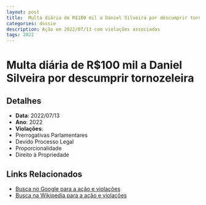 ```yaml
---
layout: post
title:  Multa diária de R$100 mil a Daniel Silveira por descumprir tornozeleira
categories: dossie
description: Ação em 2022/07/13 com violações associadas
tags: 2022
---
```


# Multa diária de R$100 mil a Daniel Silveira por descumprir tornozeleira

## Detalhes
- **Data**: 2022/07/13
- **Ano**: 2022
- **Violações**:
- Prerrogativas Parlamentares
- Devido Processo Legal
- Proporcionalidade
- Direito à Propriedade

## Links Relacionados
- [Busca no Google para a ação e violações](https://www.google.com/search?q=%22Alexandre%20de%20Moraes%22%20Multa%20di%C3%A1ria%20de%20R%24100%20mil%20a%20Daniel%20Silveira%20por%20descumprir%20tornozeleira%20Prerrogativas%20Parlamentares%20Devido%20Processo%20Legal%20Proporcionalidade%20Direito%20%C3%A0%20Propriedade%202022)
- [Busca na Wikipedia para a ação e violações](https://en.wikipedia.org/w/index.php?search=%22Alexandre%20de%20Moraes%22%20Multa%20di%C3%A1ria%20de%20R%24100%20mil%20a%20Daniel%20Silveira%20por%20descumprir%20tornozeleira%20Prerrogativas%20Parlamentares%20Devido%20Processo%20Legal%20Proporcionalidade%20Direito%20%C3%A0%20Propriedade%202022)
